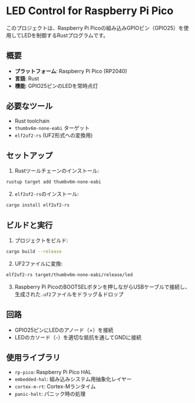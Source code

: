 # LED Control for Raspberry Pi Pico

このプロジェクトは、Raspberry Pi Picoの組み込みGPIOピン（GPIO25）を使用してLEDを制御するRustプログラムです。

## 概要

- **プラットフォーム**: Raspberry Pi Pico (RP2040)
- **言語**: Rust
- **機能**: GPIO25ピンのLEDを常時点灯

## 必要なツール

- Rust toolchain
- `thumbv6m-none-eabi` ターゲット
- `elf2uf2-rs` (UF2形式への変換用)

## セットアップ

1. Rustツールチェーンのインストール:
```sh
rustup target add thumbv6m-none-eabi
```

2. `elf2uf2-rs`のインストール:
```sh
cargo install elf2uf2-rs
```

## ビルドと実行

1. プロジェクトをビルド:
```sh
cargo build --release
```

2. UF2ファイルに変換:
```sh
elf2uf2-rs target/thumbv6m-none-eabi/release/led
```

3. Raspberry Pi PicoのBOOTSELボタンを押しながらUSBケーブルで接続し、生成された`.uf2`ファイルをドラッグ＆ドロップ

## 回路

- GPIO25ピンにLEDのアノード（+）を接続
- LEDのカソード（-）を適切な抵抗を通してGNDに接続

## 使用ライブラリ

- `rp-pico`: Raspberry Pi Pico HAL
- `embedded-hal`: 組み込みシステム用抽象化レイヤー
- `cortex-m-rt`: Cortex-Mランタイム
- `panic-halt`: パニック時の処理
